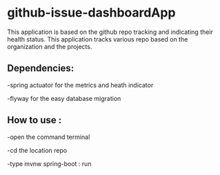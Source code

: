 # github-issue-dashboardApp

This application is based on the github repo tracking and indicating their health status. This application tracks various repo based on the organization and the projects.

## Dependencies:
  
  -spring actuator for the metrics and heath indicator

  -flyway for the easy database migration


 ## How to use :
   
   -open the command terminal

   -cd the location repo

   -type mvnw spring-boot : run
